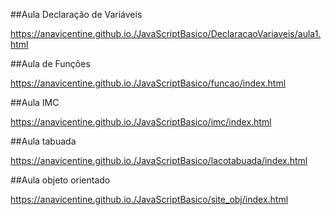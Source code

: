 ##Aula Declaração de Variáveis

https://anavicentine.github.io./JavaScriptBasico/DeclaracaoVariaveis/aula1.html

##Aula de Funções

https://anavicentine.github.io./JavaScriptBasico/funcao/index.html

##Aula IMC

https://anavicentine.github.io./JavaScriptBasico/imc/index.html

##Aula tabuada

https://anavicentine.github.io./JavaScriptBasico/lacotabuada/index.html

##Aula objeto orientado

https://anavicentine.github.io./JavaScriptBasico/site_obj/index.html
